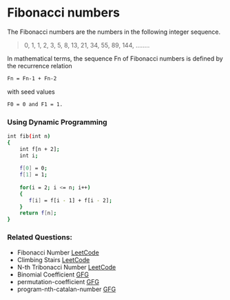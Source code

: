 # Fibonacci numbers
The Fibonacci numbers are the numbers in the following integer sequence.
> 0, 1, 1, 2, 3, 5, 8, 13, 21, 34, 55, 89, 144, ……..

In mathematical terms, the sequence Fn of Fibonacci numbers is defined by the recurrence relation 
```sh
Fn = Fn-1 + Fn-2 
```
with seed values 
```sh
F0 = 0 and F1 = 1.
```
### Using Dynamic Programming
```sh
int fib(int n)
{
    int f[n + 2];
    int i;
 
    f[0] = 0;
    f[1] = 1;
 
    for(i = 2; i <= n; i++)
    {
       f[i] = f[i - 1] + f[i - 2];
    }
    return f[n];
}
```

### Related Questions:
- Fibonacci Number [LeetCode](https://leetcode.com/problems/fibonacci-number/)
- Climbing Stairs [LeetCode](https://leetcode.com/problems/climbing-stairs/)
- N-th Tribonacci Number [LeetCode](https://leetcode.com/problems/n-th-tribonacci-number/)
- Binomial Coefficient [GFG](https://www.geeksforgeeks.org/binomial-coefficient-dp-9/)
- permutation-coefficient [GFG](https://www.geeksforgeeks.org/permutation-coefficient/)
- program-nth-catalan-number [GFG](https://www.geeksforgeeks.org/program-nth-catalan-number/)
